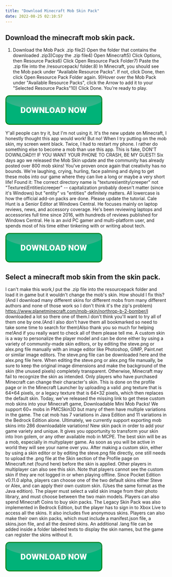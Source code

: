 ```yaml
---
title: "Download Minecraft Mob Skin Pack"
date: 2022-08-25 02:10:57
---
```


## Download the minecraft mob skin pack.

1) Download the Mob Pack .zip file2) Open the folder that contains the downloaded .zip3)Copy the .zip file4) Open Minecraft5) Click Options, then Resource Packs6) Click Open Resource Pack Folder7) Paste the .zip file into the /resourcepack/ folder.8) In Minecraft, you should see the Mob pack under "Available Resource Packs". If not, click Done, then click Open Resource Pack Folder again. 9)Hover over the Mob Pack under "Available Resource Packs", click the Arrow to add it to your "Selected Resource Packs"10) Click Done. You're ready to play.

[![button](https://github.com/minecraftbay/minecraftbay.github.io/blob/main/dlbutton.png?raw=true)](https://minecraftsync.com/download-minecraft-skin)


Y'all people can try it, but I'm not using it. It's the new update on Minecraft, I honestly thought this app would work! But no! When I try putting on the mob skin, my screen went black. Twice, I had to restart my phone. I rather do something else to become a mob than use this app. This is fake, DON'T DOWNLOAD!!! IF YOU WANT YOUR PHONE TO CRASH, BE MY GUEST!
Six days ago we released the Mob Skin update and the community has already posted over 800 mob skins! You've proven once again that creativity has no bounds. We're laughing, crying, hurling, face palming and dying to get these mobs into our game where they can live a long or maybe a very short life!
Found it: The correct directory name is "textures\entity\creeper" not "Textures\Entities\creeper" -- capitalization probably doesn't matter (since it's Windows) but "entity" vs "entities" definitely matters. All lowercase is how the official add-on packs are done.
Please update the tutorial.
Cale Hunt is a Senior Editor at Windows Central. He focuses mainly on laptop reviews, news, and accessory coverage. He's been reviewing laptops and accessories full time since 2016, with hundreds of reviews published for Windows Central. He is an avid PC gamer and multi-platform user, and spends most of his time either tinkering with or writing about tech.

[![button](https://github.com/minecraftbay/minecraftbay.github.io/blob/main/dlbutton.png?raw=true)](https://minecraftsync.com/download-minecraft-skin)



## Select a minecraft mob skin from the skin pack.

I can't make this work,I put the .zip file into the resourcepack folder and load it in game but it wouldn't change the mob's skin. How should I fix this?(And I download many different skins for different mobs from many different authors and none of those work so I don't think it's the zip's problem)
https://www.planetminecraft.com/mob-skin/northrop-b-2-bomber/I downloaded a lot so there one of them.I don't think you'll want to try all of them one by one.(And I also don't have them all bookmarked so need to take some time to search for them)Also thank you so much for helping me!And if you really want to check all of them please tell me.
A custom skin is a way to personalize the player model and can be done either by using a variety of community-made skin editors, or by editing the steve.png or alex.png file manually with an image editor like Photoshop, GIMP, Paint.net or similar image editors. The steve.png file can be downloaded here and the alex.png file here. When editing the steve.png or alex.png file manually, be sure to keep the original image dimensions and make the background of the skin (the unused pixels) completely transparent. Otherwise, Minecraft may fail to recognize the skin as intended.
Only players who have purchased Minecraft can change their character's skin. This is done on the profile page or in the Minecraft Launcher by uploading a valid .png texture that is 64×64 pixels, or a legacy texture that is 64×32 pixels, which then replaces the default skin.
Today, we've released the missing link to get these custom mob skins into your Minecraft game, Downloadable Mini Mob Packs! We support 60+ mobs in PMCSkin3D but many of them have multiple variations in the game. The cat mob has 7 variations in Java Edition and 11 variations in the Bedrock Edition alone. Ultimately, we currently support exporting mob skins into 286 downloadable variations!
New skin pack in order to add your game variety and unique. It gives you opportunity to transform your skin into Iron golem, or any other available mob in MCPE. The best skin will be as a mob, especially in multyplayer game. As soon as you will be active in world they will see your name over you.
After making a custom skin, either by using a skin editor or by editing the steve.png file directly, one still needs to upload the .png file at the Skin section of the Profile page on Minecraft.net (found here) before the skin is applied. Other players in multiplayer can also see this skin. Note that players cannot see the custom skin if they are not logged in or when playing offline.
Since Pocket Edition v0.11.0 alpha, players can choose one of the two default skins either Steve or Alex, and can apply their own custom skin. (Uses the same format as the Java edition). The player must select a valid skin image from their photo library, and must choose between the two main models. Players can also spend Minecraft Coins to buy skin packs. The Legacy Skin Pack was also implemented in Bedrock Edition, but the player has to sign in to Xbox Live to access all the skins. It also includes five anonymous skins. Players can also make their own skin packs, which must include a manifest.json file, a skins.json file, and all the desired skins. An additional .lang file can be added inside a folder labeled texts to display the skin names, but the game can register the skins without it.


[![button](https://github.com/minecraftbay/minecraftbay.github.io/blob/main/dlbutton.png?raw=true)](https://minecraftsync.com/download-minecraft-skin)